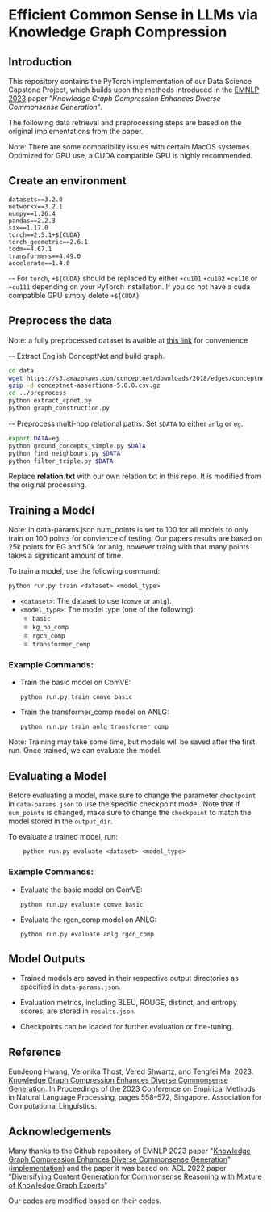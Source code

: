 
# Efficient Common Sense in LLMs via Knowledge Graph Compression

## Introduction

This repository contains the PyTorch implementation of our Data Science Capstone Project, which builds upon the methods introduced in the [EMNLP 2023](https://aclanthology.org/2023.emnlp-main.37.pdf) paper "*Knowledge Graph Compression Enhances Diverse Commonsense Generation*".

The following data retrieval and preprocessing steps are based on the original implementations from the paper. 

Note: There are some compatibility issues with certain MacOS systemes.
Optimized for GPU use, a CUDA compatible GPU is highly recommended.

## Create an environment

```
datasets==3.2.0
networkx==3.2.1
numpy==1.26.4
pandas==2.2.3
six==1.17.0
torch==2.5.1+${CUDA}
torch_geometric==2.6.1
tqdm==4.67.1
transformers==4.49.0
accelerate==1.4.0
```

-- For `torch`, `+${CUDA}` should be replaced by either `+cu101` `+cu102` `+cu110` or `+cu111` depending on your PyTorch installation. If you do not have a cuda compatible GPU simply delete `+${CUDA}`


## Preprocess the data

Note: a fully preprocessed dataset is avaible at [this link](https://drive.google.com/file/d/1N3JnbIkAPVODfNFEyjH6sBap1Gc3pusO/view?usp=sharing) for convenience

-- Extract English ConceptNet and build graph.

```bash
cd data
wget https://s3.amazonaws.com/conceptnet/downloads/2018/edges/conceptnet-assertions-5.6.0.csv.gz
gzip -d conceptnet-assertions-5.6.0.csv.gz
cd ../preprocess
python extract_cpnet.py
python graph_construction.py
```

-- Preprocess multi-hop relational paths. Set `$DATA` to either `anlg` or `eg`.

```bash
export DATA=eg
python ground_concepts_simple.py $DATA
python find_neighbours.py $DATA
python filter_triple.py $DATA
```

Replace **relation.txt** with our own relation.txt in this repo. It is modified from the original processing. 

## Training a Model

Note: in data-params.json num_points is set to 100 for all models to only train on 100 points for convience of testing. Our papers results are based on 25k points for EG and 50k for anlg, however traing with that many points takes a significant amount of time.

To train a model, use the following command:
```
python run.py train <dataset> <model_type>
```
* `<dataset>`: The dataset to use (`comve` or `anlg`).
* `<model_type>`: The model type (one of the following):
    - `basic`
    - `kg_no_comp`
    - `rgcn_comp`
    - `transformer_comp`

### Example Commands: 
* Train the basic model on ComVE:
    ```
    python run.py train comve basic
    ```
* Train the transformer_comp model on ANLG:
    ```
    python run.py train anlg transformer_comp
    ```

Note: Training may take some time, but models will be saved after the first run. Once trained, we can evaluate the model. 

## Evaluating a Model
Before evaluating a model, make sure to change the parameter `checkpoint` in `data-params.json` to use the specific checkpoint model. Note that if `num_points` is changed, make sure to change the `checkpoint` to match the model stored in the `output_dir`. 

To evaluate a trained model, run:
```
    python run.py evaluate <dataset> <model_type>
```
### Example Commands: 
* Evaluate the basic model on ComVE:
    ```
    python run.py evaluate comve basic
    ```
* Evaluate the rgcn_comp model on ANLG:
    ```
    python run.py evaluate anlg rgcn_comp
    ```

## Model Outputs
- Trained models are saved in their respective output directories as specified in `data-params.json`.

- Evaluation metrics, including BLEU, ROUGE, distinct, and entropy scores, are stored in `results.json`.

- Checkpoints can be loaded for further evaluation or fine-tuning.

## Reference

EunJeong Hwang, Veronika Thost, Vered Shwartz, and Tengfei Ma. 2023. [Knowledge Graph Compression Enhances Diverse Commonsense Generation](https://aclanthology.org/2023.emnlp-main.37.pdf). In Proceedings of the 2023 Conference on Empirical Methods in Natural Language Processing, pages 558–572, Singapore. Association for Computational Linguistics.

## Acknowledgements

Many thanks to the Github repository of EMNLP 2023 paper "[Knowledge Graph Compression Enhances Diverse Commonsense Generation](https://aclanthology.org/2023.emnlp-main.37.pdf)" ([implementation](https://github.com/eujhwang/KG-Compression)) and the paper it was based on: ACL 2022 paper "[Diversifying Content Generation for Commonsense Reasoning with Mixture of Knowledge Graph Experts](https://arxiv.org/abs/2203.07285)" 

Our codes are modified based on their codes.
